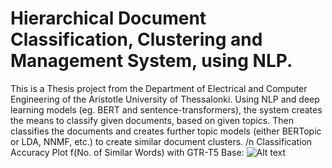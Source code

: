 # Hierarchical Document Classification, Clustering and Management System, using NLP.

This is a Thesis project from the Department of Electrical and Computer Engineering of the Aristotle University of Thessalonki. Using NLP and deep learning models (eg. BERT and sentence-transformers), the system creates the means to classify given documents, based on given topics. Then classifies the documents and creates further topic models (either BERTopic or LDA, NNMF, etc.) to create similar document clusters.
/n
Classification Accuracy Plot f(No. of Similar Words) with GTR-T5 Base: 
![Alt text]('/assets/gtr-t5-base-accuracy-eucl.png')